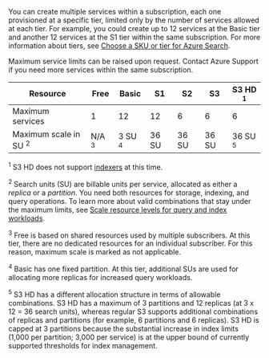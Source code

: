You can create multiple services within a subscription, each one provisioned at a specific tier, limited only by the number of services allowed at each tier. For example, you could create up to 12 services at the Basic tier and another 12 services at the S1 tier within the same subscription. For more information about tiers, see [Choose a SKU or tier for Azure Search](../articles/search/search-sku-tier.md).

Maximum service limits can be raised upon request. Contact Azure Support if you need more services within the same subscription.

Resource|Free|Basic|S1|S2|S3 |S3 HD <sup>1</sup>
---|---|---|---|----|---|----
Maximum services |1 |12 |12  |6 |6 |6 
Maximum scale in SU <sup>2</sup>|N/A <sup>3</sup>|3 SU <sup>4</sup> |36 SU|36 SU|36 SU|36 SU <sup>5</sup>

<sup>1</sup> S3 HD does not support [indexers](../articles/search/search-indexer-overview.md) at this time. 

<sup>2</sup> Search units (SU) are billable units per service, allocated as either a *replica* or a *partition*. You need both resources for storage, indexing, and query operations. To learn more about valid combinations that stay under the maximum limits, see [Scale resource levels for query and index workloads](../articles/search/search-capacity-planning.md). 

<sup>3</sup> Free is based on shared resources used by multiple subscribers. At this tier, there are no dedicated resources for an individual subscriber. For this reason, maximum scale is marked as not applicable.

<sup>4</sup> Basic has one fixed partition. At this tier, additional SUs are used for allocating more replicas for increased query workloads.

<sup>5</sup> S3 HD has a different allocation structure in terms of allowable combinations. S3 HD has a maximum of 3 partitions and 12 replicas (at 3 x 12 = 36 search units), whereas regular S3 supports additional combinations of replicas and partitions (for example, 6 partitions and 6 replicas). S3 HD is capped at 3 partitions because the substantial increase in index limits (1,000 per partition; 3,000 per service) is at the upper bound of currently supported thresholds for index management.




